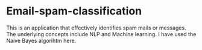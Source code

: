 # Email-spam-classification
This is an application that effectively identifies spam mails or messages. The underlying concepts include NLP and Machine learning. I have used the Naive Bayes algorihtm here.
